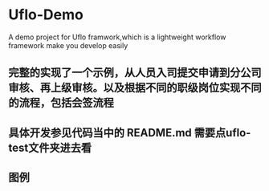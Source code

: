 # Uflo-Demo
A demo project for Uflo framwork,which is a lightweight workflow framework make you develop easily
## 完整的实现了一个示例，从人员入司提交申请到分公司审核、再上级审核。以及根据不同的职级岗位实现不同的流程，包括会签流程

## 具体开发参见代码当中的 README.md 需要点uflo-test文件夹进去看
## 图例
